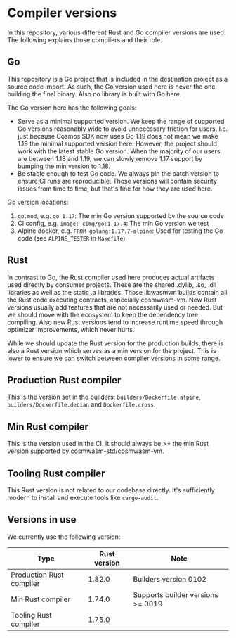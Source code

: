 # Compiler versions

In this repository, various different Rust and Go compiler versions are used.
The following explains those compilers and their role.

## Go

This repository is a Go project that is included in the destination project as a
source code import. As such, the Go version used here is never the one building
the final binary. Also no library is built with Go here.

The Go version here has the following goals:

- Serve as a minimal supported version. We keep the range of supported Go
  versions reasonably wide to avoid unnecessary friction for users. I.e. just
  because Cosmos SDK now uses Go 1.19 does not mean we make 1.19 the minimal
  supported version here. However, the project should work with the latest
  stable Go version. When the majority of our users are between 1.18 and 1.19, we
  can slowly remove 1.17 support by bumping the min version to 1.18.
- Be stable enough to test Go code. We always pin the patch version to ensure CI
  runs are reproducible. Those versions will contain security issues from time
  to time, but that's fine for how they are used here.

Go version locations:

1. `go.mod`, e.g. `go 1.17`: The min Go version supported by the source code
2. CI config, e.g. `image: cimg/go:1.17.4`: The min Go version we test
3. Alpine docker, e.g. `FROM golang:1.17.7-alpine`: Used for testing the Go code
   (see `ALPINE_TESTER` in `Makefile`)

## Rust

In contrast to Go, the Rust compiler used here produces actual artifacts used
directly by consumer projects. These are the shared .dylib, .so, .dll libraries
as well as the static .a libraries. Those libwasmvm builds contain all the Rust
code executing contracts, especially cosmwasm-vm. New Rust versions usually add
features that are not necessarily used or needed. But we should move with the
ecosystem to keep the dependency tree compiling. Also new Rust versions tend to
increase runtime speed through optimizer improvements, which never hurts.

While we should update the Rust version for the production builds, there is also
a Rust version which serves as a min version for the project. This is lower to
ensure we can switch between compiler versions in some range.

## Production Rust compiler

This is the version set in the builders: `builders/Dockerfile.alpine`,
`builders/Dockerfile.debian` and `Dockerfile.cross`.

## Min Rust compiler

This is the version used in the CI. It should always be >= the min Rust version
supported by cosmwasm-std/cosmwasm-vm.

## Tooling Rust compiler

This Rust version is not related to our codebase directly. It's sufficiently
modern to install and execute tools like `cargo-audit`.

## Versions in use

We currently use the following version:

| Type                     | Rust version | Note                              |
| ------------------------ | ------------ | --------------------------------- |
| Production Rust compiler | 1.82.0       | Builders version 0102             |
| Min Rust compiler        | 1.74.0       | Supports builder versions >= 0019 |
| Tooling Rust compiler    | 1.75.0       |                                   |
